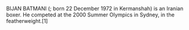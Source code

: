 BIJAN BATMANI (; born 22 December 1972 in Kermanshah) is an Iranian boxer. He competed at the 2000 Summer Olympics in Sydney, in the featherweight.[1]
